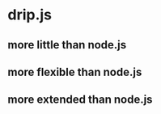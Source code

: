# drip.js

## more little than node.js
## more flexible than node.js
## more extended than node.js


